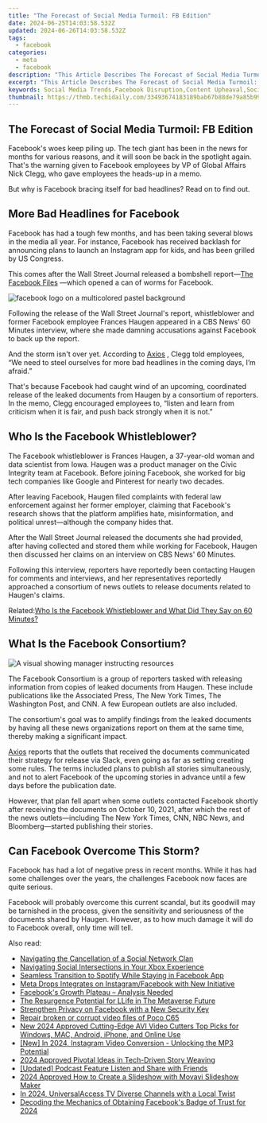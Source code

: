 ```yaml
---
title: "The Forecast of Social Media Turmoil: FB Edition"
date: 2024-06-25T14:03:58.532Z
updated: 2024-06-26T14:03:58.532Z
tags:
  - facebook
categories:
  - meta
  - facebook
description: "This Article Describes The Forecast of Social Media Turmoil: FB Edition"
excerpt: "This Article Describes The Forecast of Social Media Turmoil: FB Edition"
keywords: Social Media Trends,Facebook Disruption,Content Upheaval,Social Platforms Shift,Newsfeed Chaos,Posting Instability,FB Engagement Crisis
thumbnail: https://thmb.techidaily.com/33493674183189bab67b88de79a85b9996c293935f6ec3a823ac568973956aae.jpg
---
```


## The Forecast of Social Media Turmoil: FB Edition

 Facebook's woes keep piling up. The tech giant has been in the news for months for various reasons, and it will soon be back in the spotlight again. That's the warning given to Facebook employees by VP of Global Affairs Nick Clegg, who gave employees the heads-up in a memo.

 But why is Facebook bracing itself for bad headlines? Read on to find out.

## More Bad Headlines for Facebook

 Facebook has had a tough few months, and has been taking several blows in the media all year. For instance, Facebook has received backlash for announcing plans to launch an Instagram app for kids, and has been grilled by US Congress.

 This comes after the Wall Street Journal released a bombshell report—[The Facebook Files](https://www.wsj.com/articles/the-facebook-files-11631713039) —which opened a can of worms for Facebook.

![facebook logo on a multicolored pastel background](https://static1.makeuseofimages.com/wordpress/wp-content/uploads/2021/10/facebook-logo-on-a-multicolored-pastel-background.jpg)

 Following the release of the Wall Street Journal's report, whistleblower and former Facebook employee Frances Haugen appeared in a CBS News' 60 Minutes interview, where she made damning accusations against Facebook to back up the report.

 And the storm isn't over yet. According to [Axios](https://www.axios.com/clegg-facebook-exec-bad-headlines-whistleblower-documents-9acbf8c8-94c1-4ce6-97f0-0cf03b1bc7c0.html) , Clegg told employees, “We need to steel ourselves for more bad headlines in the coming days, I’m afraid.”

 That's because Facebook had caught wind of an upcoming, coordinated release of the leaked documents from Haugen by a consortium of reporters. In the memo, Clegg encouraged employees to, “listen and learn from criticism when it is fair, and push back strongly when it is not.”

## Who Is the Facebook Whistleblower?

 The Facebook whistleblower is Frances Haugen, a 37-year-old woman and data scientist from Iowa. Haugen was a product manager on the Civic Integrity team at Facebook. Before joining Facebook, she worked for big tech companies like Google and Pinterest for nearly two decades.

 After leaving Facebook, Haugen filed complaints with federal law enforcement against her former employer, claiming that Facebook's research shows that the platform amplifies hate, misinformation, and political unrest—although the company hides that.

 After the Wall Street Journal released the documents she had provided, after having collected and stored them while working for Facebook, Haugen then discussed her claims on an interview on CBS News' 60 Minutes.

 Following this interview, reporters have reportedly been contacting Haugen for comments and interviews, and her representatives reportedly approached a consortium of news outlets to release documents related to Haugen's claims.

 Related:[Who Is the Facebook Whistleblower and What Did They Say on 60 Minutes?](https://www.makeuseof.com/who-is-facebook-whistleblower-60-minutes-interview-claims/)

## What Is the Facebook Consortium?

![A visual showing manager instructing resources](https://static1.makeuseofimages.com/wordpress/wp-content/uploads/2021/09/Asana-Reporting-Resource-Management.jpeg)

 The Facebook Consortium is a group of reporters tasked with releasing information from copies of leaked documents from Haugen. These include publications like the Associated Press, The New York Times, The Washington Post, and CNN. A few European outlets are also included.

 The consortium's goal was to amplify findings from the leaked documents by having all these news organizations report on them at the same time, thereby making a significant impact.

[Axios](https://www.axios.com/clegg-facebook-exec-bad-headlines-whistleblower-documents-9acbf8c8-94c1-4ce6-97f0-0cf03b1bc7c0.html) reports that the outlets that received the documents communicated their strategy for release via Slack, even going as far as setting creating some rules. The terms included plans to publish all stories simultaneously, and not to alert Facebook of the upcoming stories in advance until a few days before the publication date.

 However, that plan fell apart when some outlets contacted Facebook shortly after receiving the documents on October 10, 2021, after which the rest of the news outlets—including The New York Times, CNN, NBC News, and Bloomberg—started publishing their stories.

## Can Facebook Overcome This Storm?

 Facebook has had a lot of negative press in recent months. While it has had some challenges over the years, the challenges Facebook now faces are quite serious.

 Facebook will probably overcome this current scandal, but its goodwill may be tarnished in the process, given the sensitivity and seriousness of the documents shared by Haugen. However, as to how much damage it will do to Facebook overall, only time will tell.


<ins class="adsbygoogle"
     style="display:block"
     data-ad-format="autorelaxed"
     data-ad-client="ca-pub-7571918770474297"
     data-ad-slot="1223367746"></ins>



<ins class="adsbygoogle"
     style="display:block"
     data-ad-client="ca-pub-7571918770474297"
     data-ad-slot="8358498916"
     data-ad-format="auto"
     data-full-width-responsive="true"></ins>

<span class="atpl-alsoreadstyle">Also read:</span>
<div><ul>
<li><a href="https://facebook.techidaily.com/navigating-the-cancellation-of-a-social-network-clan/"><u>Navigating the Cancellation of a Social Network Clan</u></a></li>
<li><a href="https://facebook.techidaily.com/navigating-social-intersections-in-your-xbox-experience/"><u>Navigating Social Intersections in Your Xbox Experience</u></a></li>
<li><a href="https://facebook.techidaily.com/seamless-transition-to-spotify-while-staying-in-facebook-app/"><u>Seamless Transition to Spotify While Staying in Facebook App</u></a></li>
<li><a href="https://facebook.techidaily.com/meta-drops-integrates-on-instagramfacebook-with-new-initiative/"><u>Meta Drops Integrates on Instagram/Facebook with New Initiative</u></a></li>
<li><a href="https://facebook.techidaily.com/facebooks-growth-plateau-analysis-needed/"><u>Facebook's Growth Plateau – Analysis Needed</u></a></li>
<li><a href="https://facebook.techidaily.com/the-resurgence-potential-for-llife-in-the-metaverse-future/"><u>The Resurgence Potential for LLife in The Metaverse Future</u></a></li>
<li><a href="https://facebook.techidaily.com/strengthen-privacy-on-facebook-with-a-new-security-key/"><u>Strengthen Privacy on Facebook with a New Security Key</u></a></li>
<li><a href="https://techidaily.com/repair-broken-or-corrupt-video-files-of-poco-c65-by-stellar-video-repair-mobile-video-repair/"><u>Repair broken or corrupt video files of Poco C65</u></a></li>
<li><a href="https://video-content-creator.techidaily.com/new-2024-approved-cutting-edge-avi-video-cutters-top-picks-for-windows-mac-android-iphone-and-online-use/"><u>New 2024 Approved Cutting-Edge AVI Video Cutters Top Picks for Windows, MAC, Android, iPhone, and Online Use</u></a></li>
<li><a href="https://instagram-videos.techidaily.com/new-in-2024-instagram-video-conversion-unlocking-the-mp3-potential/"><u>[New] In 2024, Instagram Video Conversion - Unlocking the MP3 Potential</u></a></li>
<li><a href="https://extra-approaches.techidaily.com/2024-approved-pivotal-ideas-in-tech-driven-story-weaving/"><u>2024 Approved  Pivotal Ideas in Tech-Driven Story Weaving</u></a></li>
<li><a href="https://some-guidance.techidaily.com/updated-podcast-feature-listen-and-share-with-friends/"><u>[Updated] Podcast Feature  Listen and Share with Friends</u></a></li>
<li><a href="https://ai-editing-video.techidaily.com/2024-approved-how-to-create-a-slideshow-with-movavi-slideshow-maker/"><u>2024 Approved How to Create a Slideshow with Movavi Slideshow Maker</u></a></li>
<li><a href="https://some-guidance.techidaily.com/in-2024-universalaccess-tv-diverse-channels-with-a-local-twist/"><u>In 2024, UniversalAccess TV  Diverse Channels with a Local Twist</u></a></li>
<li><a href="https://facebook-video-recording.techidaily.com/decoding-the-mechanics-of-obtaining-facebooks-badge-of-trust-for-2024/"><u>Decoding the Mechanics of Obtaining Facebook's Badge of Trust for 2024</u></a></li>
</ul></div>
